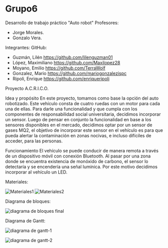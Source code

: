 # Grupo6
Desarrollo de trabajo práctico "Auto robot"
Profesores:
- Jorge Morales.
- Gonzalo Vera.

Integrantes: GitHub:
- Guzmán, Lilén https://github.com/lilenguzman01
- López, Maximiliano https://github.com/Maxilopez28
- Moyano, Emilio https://github.com/TerraWolf
- Gonzalez, Mario https://github.com/mariogonzalezispc
- Ripoli, Enrique https://github.com/enriqueripoli





Proyecto A.C.R.I.C.O.


Idea y propósito
En este proyecto, tomamos como base la opción del auto robotizado. Este vehículo consta de cuatro ruedas con un motor para cada una de ellas. 
Para darle una funcionalidad y que cumpla con los componentes de responsabilidad social universitaria, decidimos incorporar un sensor. Luego de pensar en conjunto la funcionalidad en base a los sensores disponibles en el mercado, decidimos optar por un sensor de gases MQ2, el objetivo de incorporar este sensor en el vehículo es para que pueda alertar la contaminación en zonas nocivas, e incluso difíciles de acceder, para las personas.

Funcionamiento
El vehículo se puede conducir de manera remota a través de un dispositivo móvil con conexión Bluetooth. Al pasar por una zona donde se encuentra existencia de monóxido de carbono, el sensor lo detectaría y se encendería una señal lumínica. Por este motivo decidimos incorporar al vehículo un LED.



Materiales:


![Materiales1](https://user-images.githubusercontent.com/108995163/192034405-f67acad2-1860-4a7d-904f-fe3479957a64.png)
    ![Materiales2](https://user-images.githubusercontent.com/108995163/192034488-15aff819-878f-41f2-9261-fe4a299af7f5.png)


Diagrama de bloques:

![diagrama de bloques final](https://user-images.githubusercontent.com/108995163/192035877-1686c9cc-b095-48bd-9b4e-744f10f875ba.png)



Diagrama de Gantt:


![diagrama de gantt-1](https://user-images.githubusercontent.com/108995163/192044690-2b2993f0-5422-4a74-a21e-26e75ba91586.png)

![diagrama de gantt-2](https://user-images.githubusercontent.com/108995163/192044712-bd8cdff6-3fa6-4a95-b859-28236330ef4e.png)

